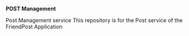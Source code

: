 **POST Management**

Post Management service
This repository is for the Post service of the FriendPost Application
